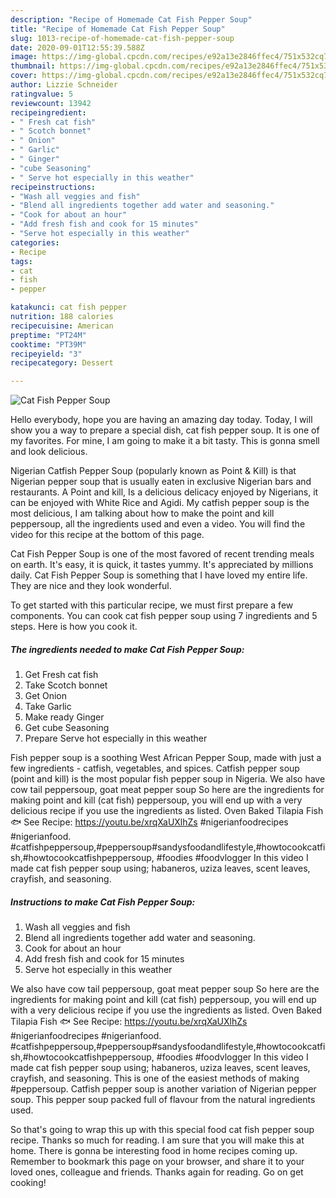 ```yaml
---
description: "Recipe of Homemade Cat Fish Pepper Soup"
title: "Recipe of Homemade Cat Fish Pepper Soup"
slug: 1013-recipe-of-homemade-cat-fish-pepper-soup
date: 2020-09-01T12:55:39.588Z
image: https://img-global.cpcdn.com/recipes/e92a13e2846ffec4/751x532cq70/cat-fish-pepper-soup-recipe-main-photo.jpg
thumbnail: https://img-global.cpcdn.com/recipes/e92a13e2846ffec4/751x532cq70/cat-fish-pepper-soup-recipe-main-photo.jpg
cover: https://img-global.cpcdn.com/recipes/e92a13e2846ffec4/751x532cq70/cat-fish-pepper-soup-recipe-main-photo.jpg
author: Lizzie Schneider
ratingvalue: 5
reviewcount: 13942
recipeingredient:
- " Fresh cat fish"
- " Scotch bonnet"
- " Onion"
- " Garlic"
- " Ginger"
- "cube Seasoning"
- " Serve hot especially in this weather"
recipeinstructions:
- "Wash all veggies and fish"
- "Blend all ingredients together add water and seasoning."
- "Cook for about an hour"
- "Add fresh fish and cook for 15 minutes"
- "Serve hot especially in this weather"
categories:
- Recipe
tags:
- cat
- fish
- pepper

katakunci: cat fish pepper 
nutrition: 188 calories
recipecuisine: American
preptime: "PT24M"
cooktime: "PT39M"
recipeyield: "3"
recipecategory: Dessert

---
```



![Cat Fish Pepper Soup](https://img-global.cpcdn.com/recipes/e92a13e2846ffec4/751x532cq70/cat-fish-pepper-soup-recipe-main-photo.jpg)

Hello everybody, hope you are having an amazing day today. Today, I will show you a way to prepare a special dish, cat fish pepper soup. It is one of my favorites. For mine, I am going to make it a bit tasty. This is gonna smell and look delicious.

Nigerian Catfish Pepper Soup (popularly known as Point &amp; Kill) is that Nigerian pepper soup that is usually eaten in exclusive Nigerian bars and restaurants. A Point and kill, Is a delicious delicacy enjoyed by Nigerians, it can be enjoyed with White Rice and Agidi. My catfish pepper soup is the most delicious, I am talking about how to make the point and kill peppersoup, all the ingredients used and even a video. You will find the video for this recipe at the bottom of this page.

Cat Fish Pepper Soup is one of the most favored of recent trending meals on earth. It's easy, it is quick, it tastes yummy. It's appreciated by millions daily. Cat Fish Pepper Soup is something that I have loved my entire life. They are nice and they look wonderful.


To get started with this particular recipe, we must first prepare a few components. You can cook cat fish pepper soup using 7 ingredients and 5 steps. Here is how you cook it.

<!--inarticleads1-->

##### The ingredients needed to make Cat Fish Pepper Soup:

1. Get  Fresh cat fish
1. Take  Scotch bonnet
1. Get  Onion
1. Take  Garlic
1. Make ready  Ginger
1. Get cube Seasoning
1. Prepare  Serve hot especially in this weather


Fish pepper soup is a soothing West African Pepper Soup, made with just a few ingredients - catfish, vegetables, and spices. Catfish pepper soup (point and kill) is the most popular fish pepper soup in Nigeria. We also have cow tail peppersoup, goat meat pepper soup So here are the ingredients for making point and kill (cat fish) peppersoup, you will end up with a very delicious recipe if you use the ingredients as listed. Oven Baked Tilapia Fish 🐟 See Recipe: https://youtu.be/xrqXaUXlhZs #nigerianfoodrecipes #nigerianfood. #catfishpeppersoup,#peppersoup#sandysfoodandlifestyle,#howtocookcatfish,#howtocookcatfishpeppersoup, #foodies #foodvlogger In this video I made cat fish pepper soup using; habaneros, uziza leaves, scent leaves, crayfish, and seasoning. 

<!--inarticleads2-->

##### Instructions to make Cat Fish Pepper Soup:

1. Wash all veggies and fish
1. Blend all ingredients together add water and seasoning.
1. Cook for about an hour
1. Add fresh fish and cook for 15 minutes
1. Serve hot especially in this weather


We also have cow tail peppersoup, goat meat pepper soup So here are the ingredients for making point and kill (cat fish) peppersoup, you will end up with a very delicious recipe if you use the ingredients as listed. Oven Baked Tilapia Fish 🐟 See Recipe: https://youtu.be/xrqXaUXlhZs #nigerianfoodrecipes #nigerianfood. #catfishpeppersoup,#peppersoup#sandysfoodandlifestyle,#howtocookcatfish,#howtocookcatfishpeppersoup, #foodies #foodvlogger In this video I made cat fish pepper soup using; habaneros, uziza leaves, scent leaves, crayfish, and seasoning. This is one of the easiest methods of making #peppersoup. Catfish pepper soup is another variation of Nigerian pepper soup. This pepper soup packed full of flavour from the natural ingredients used. 

So that's going to wrap this up with this special food cat fish pepper soup recipe. Thanks so much for reading. I am sure that you will make this at home. There is gonna be interesting food in home recipes coming up. Remember to bookmark this page on your browser, and share it to your loved ones, colleague and friends. Thanks again for reading. Go on get cooking!
